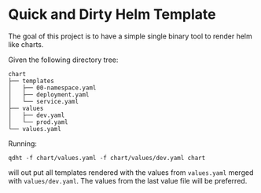 # Quick and Dirty Helm Template

The goal of this project is to have a simple single binary tool to render helm like charts.

Given the following directory tree:

```
chart
├── templates
│   ├── 00-namespace.yaml
│   ├── deployment.yaml
│   └── service.yaml
├── values
│   ├── dev.yaml
│   └── prod.yaml
└── values.yaml
```

Running:

```
qdht -f chart/values.yaml -f chart/values/dev.yaml chart
```

will out put all templates rendered with the values from `values.yaml` merged with `values/dev.yaml`.
The values from the last value file will be preferred.